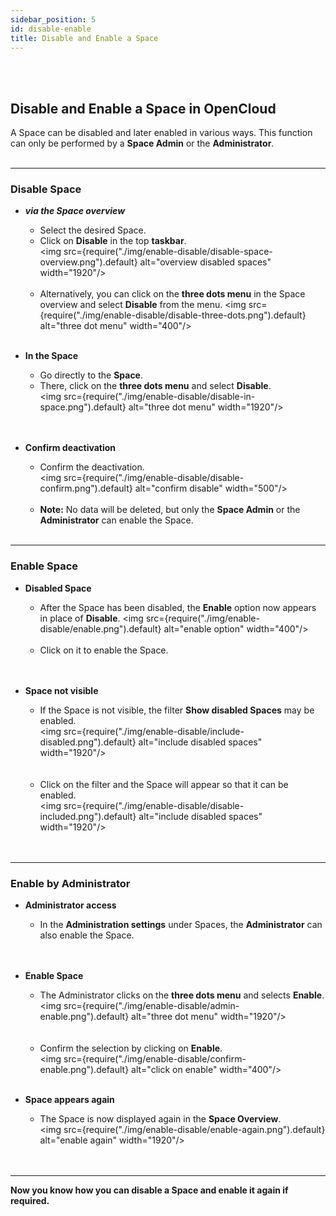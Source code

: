 ```yaml
---
sidebar_position: 5
id: disable-enable
title: Disable and Enable a Space
---
```


<br/><br/>

## Disable and Enable a Space in OpenCloud

A Space can be disabled and later enabled in various ways. This function can only be performed by a **Space Admin** or
the **Administrator**. <br/><br/>

---

### Disable Space

- **_via the Space overview_**
  - Select the desired Space.
  - Click on **Disable** in the top **taskbar**.  
    <img src={require("./img/enable-disable/disable-space-overview.png").default} alt="overview disabled spaces"
    width="1920"/> <br/><br/>
  - Alternatively, you can click on the **three dots menu** in the Space overview and select **Disable** from the menu.
    <img src={require("./img/enable-disable/disable-three-dots.png").default} alt="three dot menu" width="400"/>
    <br/><br/>

- **In the Space**
  - Go directly to the **Space**.
  - There, click on the **three dots menu** and select **Disable**.  
     <img src={require("./img/enable-disable/disable-in-space.png").default} alt="three dot menu" width="1920"/>  
    <br/><br/>

- **Confirm deactivation**
  - Confirm the deactivation.  
    <img src={require("./img/enable-disable/disable-confirm.png").default} alt="confirm disable" width="500"/>
    <br/><br/>
  - **Note:** No data will be deleted, but only the **Space Admin** or the **Administrator** can enable the Space.
    <br/><br/>

---

### Enable Space

- **Disabled Space**
  - After the Space has been disabled, the **Enable** option now appears in place of **Disable**. <img
    src={require("./img/enable-disable/enable.png").default} alt="enable option" width="400"/> <br/><br/>
  - Click on it to enable the Space.  
    <br/><br/>

- **Space not visible**
  - If the Space is not visible, the filter **Show disabled Spaces** may be enabled.  
    <img src={require("./img/enable-disable/include-disabled.png").default} alt="include disabled spaces"
    width="1920"/>  
    <br/><br/>
  - Click on the filter and the Space will appear so that it can be enabled.  
     <img src={require("./img/enable-disable/disable-included.png").default} alt="include disabled spaces"
    width="1920"/>  
    <br/><br/>

---

### Enable by Administrator

- **Administrator access**
  - In the **Administration settings** under Spaces, the **Administrator** can also enable the Space.  
    <br/><br/>

- **Enable Space**
  - The Administrator clicks on the **three dots menu** and selects **Enable**.  
    <img src={require("./img/enable-disable/admin-enable.png").default} alt="three dot menu" width="1920"/>  
    <br/><br/>
  - Confirm the selection by clicking on **Enable**.  
     <img src={require("./img/enable-disable/confirm-enable.png").default} alt="click on enable" width="400"/>
    <br/><br/>

- **Space appears again**
  - The Space is now displayed again in the **Space Overview**.  
     <img src={require("./img/enable-disable/enable-again.png").default} alt="enable again" width="1920"/>  
    <br/><br/>

---

**Now you know how you can disable a Space and enable it again if required.**
